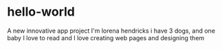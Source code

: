 # hello-world
A new innovative app project
I'm lorena hendricks
i have 3 dogs, and one baby
I love to read
and I love creating web pages and designing them
